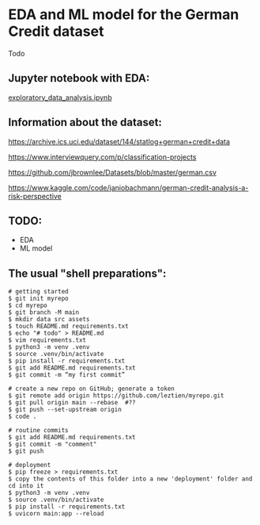# EDA and ML model for the German Credit dataset
Todo

## Jupyter notebook with EDA:
[exploratory_data_analysis.ipynb](/exploratory_data_analysis.ipynb)


## Information about the dataset:
https://archive.ics.uci.edu/dataset/144/statlog+german+credit+data

https://www.interviewquery.com/p/classification-projects

https://github.com/jbrownlee/Datasets/blob/master/german.csv

https://www.kaggle.com/code/janiobachmann/german-credit-analysis-a-risk-perspective


## TODO:
- EDA
- ML model


## The usual "shell preparations":
```shell
# getting started
$ git init myrepo
$ cd myrepo
$ git branch -M main
$ mkdir data src assets
$ touch README.md requirements.txt
$ echo "# todo" > README.md
$ vim requirements.txt
$ python3 -m venv .venv
$ source .venv/bin/activate
$ pip install -r requirements.txt
$ git add README.md requirements.txt
$ git commit -m “my first commit”

# create a new repo on GitHub; generate a token
$ git remote add origin https://github.com/leztien/myrepo.git
$ git pull origin main --rebase  #??
$ git push --set-upstream origin 
$ code .

# routine commits
$ git add README.md requirements.txt
$ git commit -m "comment"
$ git push

# deployment
$ pip freeze > requirements.txt
$ copy the contents of this folder into a new 'deployment' folder and cd into it
$ python3 -m venv .venv
$ source .venv/bin/activate
$ pip install -r requirements.txt
$ uvicorn main:app --reload
```




